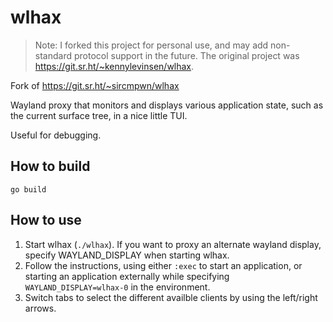 # wlhax

> Note: I forked this project for personal use, and may add non-standard protocol support in the future. The original project was https://git.sr.ht/~kennylevinsen/wlhax.

Fork of https://git.sr.ht/~sircmpwn/wlhax

Wayland proxy that monitors and displays various application state, such as the current surface tree, in a nice little TUI.

Useful for debugging.


## How to build

```
go build
```

## How to use

1. Start wlhax (`./wlhax`). If you want to proxy an alternate wayland display, specify WAYLAND_DISPLAY when starting wlhax.
2. Follow the instructions, using either `:exec` to start an application, or starting an application externally while specifying `WAYLAND_DISPLAY=wlhax-0` in the environment.
3. Switch tabs to select the different availble clients by using the left/right arrows.
